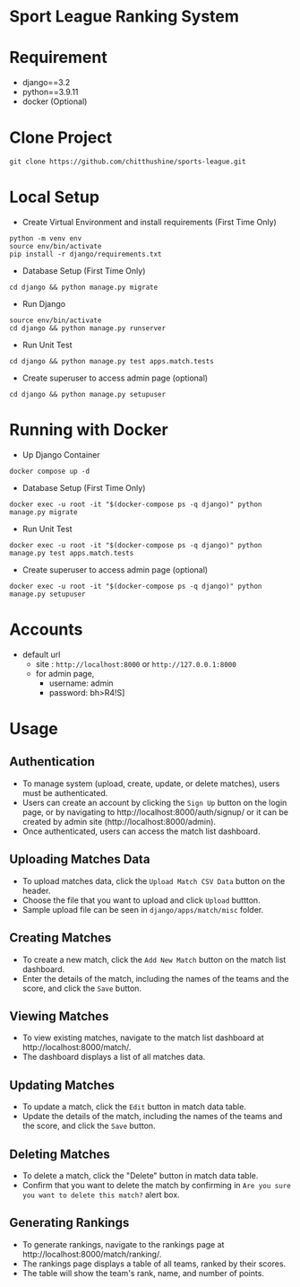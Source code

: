 # Sport League Ranking System
# Requirement
* django==3.2
* python==3.9.11
* docker (Optional)

# Clone Project 
```
git clone https://github.com/chitthushine/sports-league.git
```

# Local Setup
* Create Virtual Environment and install requirements (First Time Only)
```
python -m venv env
source env/bin/activate
pip install -r django/requirements.txt
```

* Database Setup (First Time Only)
```
cd django && python manage.py migrate
```

* Run Django
```
source env/bin/activate
cd django && python manage.py runserver
```

* Run Unit Test
```
cd django && python manage.py test apps.match.tests
```

* Create superuser to access admin page (optional)
```
cd django && python manage.py setupuser
```

# Running with Docker

* Up Django Container
```
docker compose up -d
```

* Database Setup (First Time Only)
```
docker exec -u root -it "$(docker-compose ps -q django)" python manage.py migrate
```

* Run Unit Test
```
docker exec -u root -it "$(docker-compose ps -q django)" python manage.py test apps.match.tests
```

* Create superuser to access admin page (optional)
```
docker exec -u root -it "$(docker-compose ps -q django)" python manage.py setupuser
```

# Accounts

* default url 
  * site : `http://localhost:8000` or `http://127.0.0.1:8000`
  * for admin page, 
    - username: admin
    - password: bh>R4!S]


# Usage
## Authentication

- To manage system (upload, create, update, or delete matches), users must be authenticated. 
- Users can create an account by clicking the `Sign Up` button on the login page, or by navigating to http://localhost:8000/auth/signup/ or it can be created by admin site (http://localhost:8000/admin). 
- Once authenticated, users can access the match list dashboard.


## Uploading Matches Data

- To upload matches data, click the `Upload Match CSV Data` button on the header.
- Choose the file that you want to upload and click `Upload` buttton. 
- Sample upload file can be seen in `django/apps/match/misc` folder.

## Creating Matches

- To create a new match, click the `Add New Match` button on the match list dashboard. 
- Enter the details of the match, including the names of the teams and the score, and click the `Save` button.

## Viewing Matches

- To view existing matches, navigate to the match list dashboard at http://localhost:8000/match/. 
- The dashboard displays a list of all matches data.

## Updating Matches

- To update a match, click the `Edit` button in match data table. 
- Update the details of the match, including the names of the teams and the score, and click the `Save` button.

## Deleting Matches

- To delete a match, click the "Delete" button in match data table. 
- Confirm that you want to delete the match by confirming in `Are you sure you want to delete this match?` alert box.

## Generating Rankings

- To generate rankings, navigate to the rankings page at http://localhost:8000/match/ranking/. 
- The rankings page displays a table of all teams, ranked by their scores. 
- The table will show the team's rank, name, and number of points.

